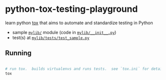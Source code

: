 # python-tox-testing-playground

learn python [tox](https://tox.readthedocs.io) that aims to automate and standardize testing in Python

* sample [`mylib/`](mylib/) module (code in [`mylib/__init__.py`](mylib/__init__.py))
* test(s) at [`mylib/tests/test_sample.py`](mylib/tests/test_sample.py) 

## Running

```sh

# run tox.  builds virtualenvs and runs tests.  see `tox.ini` for details
tox
```